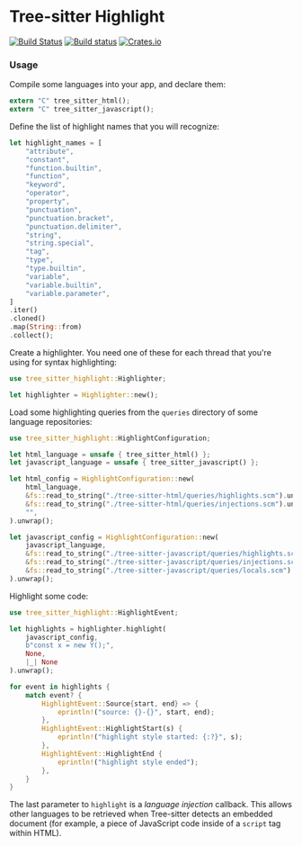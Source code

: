 Tree-sitter Highlight
=========================

[![Build Status](https://travis-ci.org/tree-sitter/tree-sitter.svg?branch=master)](https://travis-ci.org/tree-sitter/tree-sitter)
[![Build status](https://ci.appveyor.com/api/projects/status/vtmbd6i92e97l55w/branch/master?svg=true)](https://ci.appveyor.com/project/maxbrunsfeld/tree-sitter/branch/master)
[![Crates.io](https://img.shields.io/crates/v/tree-sitter-highlight.svg)](https://crates.io/crates/tree-sitter-highlight)

### Usage

Compile some languages into your app, and declare them:

```rust
extern "C" tree_sitter_html();
extern "C" tree_sitter_javascript();
```

Define the list of highlight names that you will recognize:

```rust
let highlight_names = [
    "attribute",
    "constant",
    "function.builtin",
    "function",
    "keyword",
    "operator",
    "property",
    "punctuation",
    "punctuation.bracket",
    "punctuation.delimiter",
    "string",
    "string.special",
    "tag",
    "type",
    "type.builtin",
    "variable",
    "variable.builtin",
    "variable.parameter",
]
.iter()
.cloned()
.map(String::from)
.collect();
```

Create a highlighter. You need one of these for each thread that you're using for syntax highlighting:

```rust
use tree_sitter_highlight::Highlighter;

let highlighter = Highlighter::new();
```

Load some highlighting queries from the `queries` directory of some language repositories:

```rust
use tree_sitter_highlight::HighlightConfiguration;

let html_language = unsafe { tree_sitter_html() };
let javascript_language = unsafe { tree_sitter_javascript() };

let html_config = HighlightConfiguration::new(
    html_language,
    &fs::read_to_string("./tree-sitter-html/queries/highlights.scm").unwrap(),
    &fs::read_to_string("./tree-sitter-html/queries/injections.scm").unwrap(),
    "",
).unwrap();

let javascript_config = HighlightConfiguration::new(
    javascript_language,
    &fs::read_to_string("./tree-sitter-javascript/queries/highlights.scm").unwrap(),
    &fs::read_to_string("./tree-sitter-javascript/queries/injections.scm").unwrap(),
    &fs::read_to_string("./tree-sitter-javascript/queries/locals.scm").unwrap(),
).unwrap();
```

Highlight some code:

```rust
use tree_sitter_highlight::HighlightEvent;

let highlights = highlighter.highlight(
    javascript_config,
    b"const x = new Y();",
    None,
    |_| None
).unwrap();

for event in highlights {
    match event? {
        HighlightEvent::Source{start, end} => {
            eprintln!("source: {}-{}", start, end);
        },
        HighlightEvent::HighlightStart(s) {
            eprintln!("highlight style started: {:?}", s);
        },
        HighlightEvent::HighlightEnd {
            eprintln!("highlight style ended");
        },
    }
}
```

The last parameter to `highlight` is a *language injection* callback. This allows other languages to be retrieved when Tree-sitter detects an embedded document (for example, a piece of JavaScript code inside of a `script` tag within HTML).
